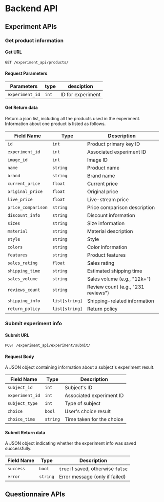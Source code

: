 # Backend API

## Experiment APIs

### Get product information

#### Get URL

```bash
GET /experiment_api/products/
```

#### Request Parameters

| Parameters      | type  | desciption    |
| --------------- | ----- | ------------- |
| `experiment_id` | `int` | ID for experiment |

#### Get Return data

Return a json list, including all the products used in the experiment.  
Information about one product is listed as follows.

| Field Name         | Type           | Description                        |
| ------------------ | -------------- | ---------------------------------- |
| `id`               | `int`          | Product primary key ID             |
| `experiment_id`    | `int`          | Associated experiment ID           |
| `image_id`         | `int`          | Image ID                           |
| `name`             | `string`       | Product name                       |
| `brand`            | `string`       | Brand name                         |
| `current_price`    | `float`        | Current price                      |
| `original_price`   | `float`        | Original price                     |
| `live_price`       | `float`        | Live-stream price                  |
| `price_comparison` | `string`       | Price comparison description       |
| `discount_info`    | `string`       | Discount information               |
| `sizes`            | `string`       | Size information                   |
| `material`         | `string`       | Material description               |
| `style`            | `string`       | Style                              |
| `colors`           | `string`       | Color information                  |
| `features`         | `string`       | Product features                   |
| `sales_rating`     | `float`        | Sales rating                       |
| `shipping_time`    | `string`       | Estimated shipping time            |
| `sales_volume`     | `string`       | Sales volume (e.g., "12k+")        |
| `reviews_count`    | `string`       | Review count (e.g., "231 reviews") |
| `shipping_info`    | `list[string]` | Shipping-related information       |
| `return_policy`    | `list[string]` | Return policy                      |

### Submit experiment info

#### Submit URL

```bash
POST /experiment_api/experiment/submit/
```

#### Request Body

A JSON object containing information about a subject's experiment result.

| Field Name      | Type     | Description                                    |
| --------------- | -------- | ---------------------------------------------- |
| `subject_id`    | `int`    | Subject's ID                                   |
| `experiment_id` | `int`    | Associated experiment ID                       |
| `subject_type`  | `int`    | Type of subject                                |
| `choice`        | `bool`   | User's choice result                           |
| `choice_time`   | `string` | Time taken for the choice                      |

#### Submit Return data

A JSON object indicating whether the experiment info was saved successfully.

| Field Name | Type     | Description                        |
| ---------- | -------- | ---------------------------------- |
| `success`  | `bool`   | `true` if saved, otherwise `false` |
| `error`    | `string` | Error message (only if failed)     |

## Questionnaire APIs
